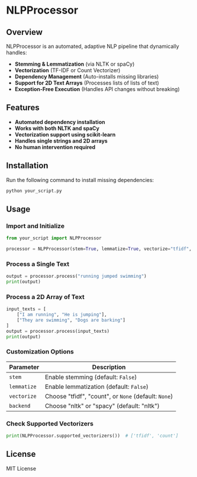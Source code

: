 # NLPProcessor

## Overview
NLPProcessor is an automated, adaptive NLP pipeline that dynamically handles:
- **Stemming & Lemmatization** (via NLTK or spaCy)
- **Vectorization** (TF-IDF or Count Vectorizer)
- **Dependency Management** (Auto-installs missing libraries)
- **Support for 2D Text Arrays** (Processes lists of lists of text)
- **Exception-Free Execution** (Handles API changes without breaking)

## Features
- **Automated dependency installation**
- **Works with both NLTK and spaCy**
- **Vectorization support using scikit-learn**
- **Handles single strings and 2D arrays**
- **No human intervention required**

## Installation
Run the following command to install missing dependencies:
```bash
python your_script.py
```

## Usage
### Import and Initialize
```python
from your_script import NLPProcessor

processor = NLPProcessor(stem=True, lemmatize=True, vectorize="tfidf", backend="spacy")
```

### Process a Single Text
```python
output = processor.process("running jumped swimming")
print(output)
```

### Process a 2D Array of Text
```python
input_texts = [
    ["I am running", "He is jumping"],
    ["They are swimming", "Dogs are barking"]
]
output = processor.process(input_texts)
print(output)
```

### Customization Options
| Parameter | Description |
|-----------|-------------|
| `stem` | Enable stemming (default: `False`) |
| `lemmatize` | Enable lemmatization (default: `False`) |
| `vectorize` | Choose "tfidf", "count", or `None` (default: `None`) |
| `backend` | Choose "nltk" or "spacy" (default: "nltk") |

### Check Supported Vectorizers
```python
print(NLPProcessor.supported_vectorizers())  # ['tfidf', 'count']
```

## License
MIT License
